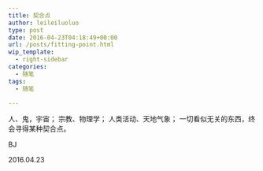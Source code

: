 ```yaml
---
title: 契合点
author: leileiluoluo
type: post
date: 2016-04-23T04:18:49+00:00
url: /posts/fitting-point.html
wip_template:
  - right-sidebar
categories:
  - 随笔
tags:
  - 随笔

---
```

人、鬼，宇宙； 宗教、物理学； 人类活动、天地气象； 一切看似无关的东西，终会寻得某种契合点。

BJ
  
2016.04.23